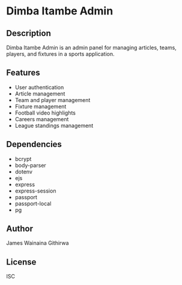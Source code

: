 # Dimba Itambe Admin

## Description
Dimba Itambe Admin is an admin panel for managing articles, teams, players, and fixtures in a sports application.

## Features
- User authentication
- Article management
- Team and player management
- Fixture management
- Football video highlights
- Careers management
- League standings management

## Dependencies
- bcrypt
- body-parser
- dotenv
- ejs
- express
- express-session
- passport
- passport-local
- pg

## Author
James Wainaina Githirwa

## License
ISC

